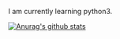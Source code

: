 I am currently learning python3.

[![Anurag's github stats](https://github-readme-stats.vercel.app/api?username=r3vert&theme=radical)](https://github.com/anuraghazra/github-readme-stats)
